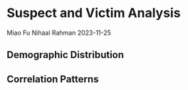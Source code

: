 Suspect and Victim Analysis
================
Miao Fu Nihaal Rahman
2023-11-25

## Demographic Distribution

## Correlation Patterns
